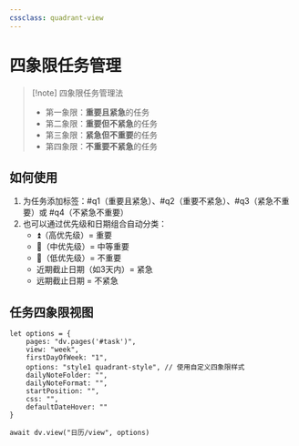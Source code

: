 ```yaml
---
cssclass: quadrant-view
---
```


# 四象限任务管理

> [!note] 四象限任务管理法
> - 第一象限：**重要且紧急**的任务
> - 第二象限：**重要但不紧急**的任务
> - 第三象限：**紧急但不重要**的任务
> - 第四象限：**不重要不紧急**的任务

## 如何使用
1. 为任务添加标签：#q1（重要且紧急）、#q2（重要不紧急）、#q3（紧急不重要）或 #q4（不紧急不重要）
2. 也可以通过优先级和日期组合自动分类：
   - ⏫（高优先级）= 重要
   - 🔼（中优先级）= 中等重要
   - 🔽（低优先级）= 不重要
   - 近期截止日期（如3天内）= 紧急
   - 远期截止日期 = 不紧急

## 任务四象限视图

```dataviewjs
let options = {
	pages: "dv.pages('#task')",
	view: "week",
	firstDayOfWeek: "1",
	options: "style1 quadrant-style", // 使用自定义四象限样式
	dailyNoteFolder: "",
	dailyNoteFormat: "",
	startPosition: "",
	css: "",
	defaultDateHover: ""
}

await dv.view("日历/view", options)
``` 